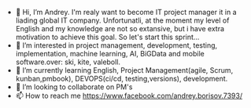 - 👋 Hi, I’m Andrey. I'm realy want to become IT project manager it in a liading global IT company.
Unfortunatli, at the moment my level of English and my knowledge are not so extansive, but i have extra motivation to achieve this goal. So let's start this sprint... 
- 👀 I’m interested in project management, development, testing, implementation, machine learning, AI, BiGData and mobile software.over: ski, kite, valeboll. 
- 🌱 I’m currently learning English, Project Management(agile, Scrum, kunban,pmbook), DEVOPS(ci/cd, testing,versions), development.
- 💞️ I’m looking to collaborate on PM's
- 📫 How to reach me https://www.facebook.com/andrey.borisov.7393/

<!---
AndRu-v1/AndRu-v1 is a ✨ special ✨ repository because its `README.md` (this file) appears on your GitHub profile.
You can click the Preview link to take a look at your changes.
--->
